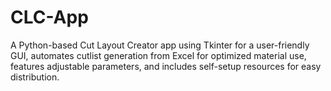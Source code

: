 # CLC-App
A Python-based Cut Layout Creator app using Tkinter for a user-friendly GUI, automates cutlist generation from Excel for optimized material use, features adjustable parameters, and includes self-setup resources for easy distribution.
